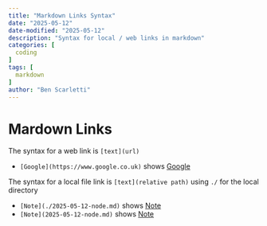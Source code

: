 ```yaml
---
title: "Markdown Links Syntax"
date: "2025-05-12"
date-modified: "2025-05-12"
description: "Syntax for local / web links in markdown"
categories: [
  coding
]
tags: [
  markdown
]
author: "Ben Scarletti"
---
```


# Mardown Links
The syntax for a web link is `[text](url)`
- `[Google](https://www.google.co.uk)` shows [Google](https://www.google.co.uk)

<!-- POSTIT TESTING TO WORK WITH JEKYLL -->
The syntax for a local file link is `[text](relative path)` using `./` for the local directory
- `[Note](./2025-05-12-node.md)` shows [Note](/_posts/2025-05-12-node)
- `[Note](2025-05-12-node.md)` shows [Note](/_posts/2025-05-12-node)